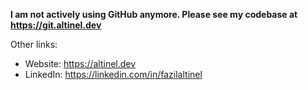 **I am not actively using GitHub anymore. Please see my codebase at https://git.altinel.dev**

Other links:
- Website: https://altinel.dev
- LinkedIn: https://linkedin.com/in/fazilaltinel
